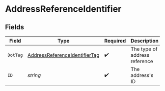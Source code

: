 # AddressReferenceIdentifier


## Fields

| Field                                                                                 | Type                                                                                  | Required                                                                              | Description                                                                           | Example                                                                               |
| ------------------------------------------------------------------------------------- | ------------------------------------------------------------------------------------- | ------------------------------------------------------------------------------------- | ------------------------------------------------------------------------------------- | ------------------------------------------------------------------------------------- |
| `DotTag`                                                                              | [AddressReferenceIdentifierTag](../../models/shared/addressreferenceidentifiertag.md) | :heavy_check_mark:                                                                    | The type of address reference                                                         | id                                                                                    |
| `ID`                                                                                  | *string*                                                                              | :heavy_check_mark:                                                                    | The address's ID                                                                      | D4g3h5tBuVYK9                                                                         |